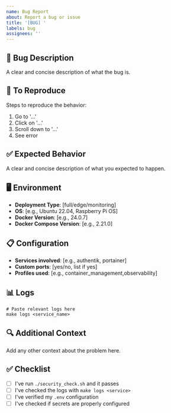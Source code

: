 ```yaml
---
name: Bug Report
about: Report a bug or issue
title: '[BUG] '
labels: bug
assignees: ''
---
```


## 🐛 Bug Description
A clear and concise description of what the bug is.

## 🔄 To Reproduce
Steps to reproduce the behavior:
1. Go to '...'
2. Click on '...'
3. Scroll down to '...'
4. See error

## ✅ Expected Behavior
A clear and concise description of what you expected to happen.

## 🖥️ Environment
- **Deployment Type**: [full/edge/monitoring]
- **OS**: [e.g., Ubuntu 22.04, Raspberry Pi OS]
- **Docker Version**: [e.g., 24.0.7]
- **Docker Compose Version**: [e.g., 2.21.0]

## 📋 Configuration
- **Services involved**: [e.g., authentik, portainer]
- **Custom ports**: [yes/no, list if yes]
- **Profiles used**: [e.g., container_management,observability]

## 📊 Logs
```
# Paste relevant logs here
make logs <service_name>
```

## 🔍 Additional Context
Add any other context about the problem here.

## ✅ Checklist
- [ ] I've run `./security_check.sh` and it passes
- [ ] I've checked the logs with `make logs <service>`
- [ ] I've verified my `.env` configuration
- [ ] I've checked if secrets are properly configured

